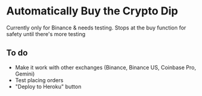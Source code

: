 # Automatically Buy the Crypto Dip

Currently only for Binance & needs testing. Stops at the buy function for safety until there's more testing

## To do
- Make it work with other exchanges (Binance, Binance US, Coinbase Pro, Gemini)
- Test placing orders
- "Deploy to Heroku" button